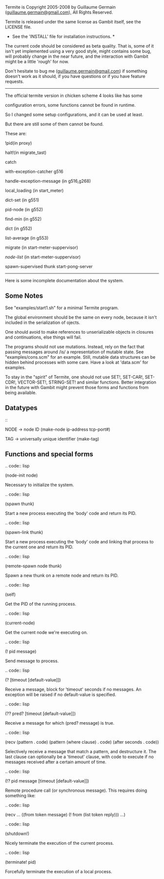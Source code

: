 Termite is Copyright 2005-2008 by Guillaume Germain
(guillaume.germain@gmail.com),  All Rights Reserved.

Termite is released under the same license as Gambit itself,
see the LICENSE file.

* See the 'INSTALL' file for installation instructions. *

The current code should be considered as beta quality.  That is,
some of it isn't yet implemented using a very good style, might
contains some bug, will probably change in the near future, and the
interaction with Gambit might be a little 'rough' for now.

Don't hesitate to bug me (guillaume.germain@gmail.com) if something
doesn't work as it should, if you have questions or if you have
feature requests.


--------------------------------------------------------

The official termite version in chicken scheme 4 looks like has some

configuration errors, some functions cannot be found in runtime.

So I changed some setup configurations, and it can be used at least.

But there are still some of them cannot be found.

These are:

!pid(in proxy)

halt!(in migrate_tast)

catch

with-exception-catcher    g516

handle-exception-message (in g516,g268)

local_loading   (in start_meter)

dict-set  (in g551)

pid-node  (in g552)

find-min  (in g552)

dict      (in g552)

list-average  (in g553)

migrate   (in start-meter-suppervisor)

*node-list* (in start-meter-suppervisor)

spawn-supervised thunk start-pong-server


--------------------------------------------------------

Here is some incomplete documentation about the system.


Some Notes
----------

See "examples/start1.sh" for a minimal Termite program.

The global environment should be the same on every node, because it
isn't included in the serialization of ojects.

One should avoid to make references to unserializable objects in
closures and continuations, else things will fail.

The programs should not use mutations.  Instead, rely on the fact that
passing messages around /is/ a representation of mutable state.  See
"examples/cons.scm" for an example.  Still, mutable data structures
can be hidden behind processes with some care.  Have a look at
'data.scm' for examples.

To stay in the "spirit" of Termite, one should not use SET!, SET-CAR!,
SET-CDR!, VECTOR-SET!, STRING-SET! and similar functions.  Better
integration in the future with Gambit might prevent those forms and
functions from being available.


Datatypes
---------

::

  NODE -> node ID
  (make-node ip-address tcp-port#)

  TAG -> universally unique identifier
  (make-tag)


Functions and special forms
---------------------------

.. code:: lisp

  (node-init node)

Necessary to initialize the system.

.. code:: lisp

  (spawn thunk)

Start a new process executing the 'body' code and return its PID.

.. code:: lisp

  (spawn-link thunk)

Start a new process executing the 'body' code and linking that process
to the current one and return its PID.

.. code:: lisp

  (remote-spawn node thunk)

Spawn a new thunk on a remote node and return its PID.

.. code:: lisp

  (self)

Get the PID of the running process.

.. code:: lisp

  (current-node)

Get the current node we're executing on.

.. code:: lisp

  (! pid message)

Send message to process.

.. code:: lisp

  (? [timeout [default-value]])

Receive a message, block for 'timeout' seconds if no messages.  An
exception will be raised if no default-value is specified.

.. code:: lisp

  (?? pred? [timeout [default-value]])

Receive a message for which (pred? message) is true.

.. code:: lisp

  (recv
    (pattern                . code)
    (pattern (where clause) . code)
    (after   seconds        . code))

Selectively receive a message that match a pattern, and destructure
it.  The last clause can optionally be a 'timeout' clause, with code
to execute if no messages received after a certain amount of time.

.. code:: lisp

  (!? pid message [timeout [default-value]])

Remote procedure call (or synchronous message).  This requires
doing something like:

.. code:: lisp

  (recv
    ...
    ((from token message) (! from (list token reply)))
    ...)

.. code:: lisp

  (shutdown!)

Nicely terminate the execution of the current process.

.. code:: lisp

  (terminate! pid)

Forcefully terminate the execution of a local process.
